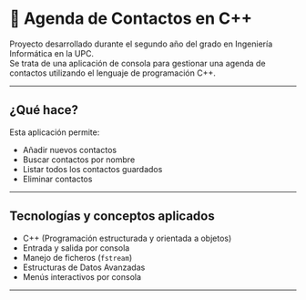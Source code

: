 # 📒 Agenda de Contactos en C++

Proyecto desarrollado durante el segundo año del grado en Ingeniería Informática en la UPC.  
Se trata de una aplicación de consola para gestionar una agenda de contactos utilizando el lenguaje de programación C++.

---

## ¿Qué hace?

Esta aplicación permite:

- Añadir nuevos contactos
- Buscar contactos por nombre
- Listar todos los contactos guardados
- Eliminar contactos

---

## Tecnologías y conceptos aplicados

- C++ (Programación estructurada y orientada a objetos)
- Entrada y salida por consola
- Manejo de ficheros (`fstream`)
- Estructuras de Datos Avanzadas
- Menús interactivos por consola

---
